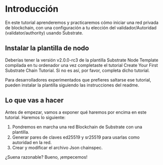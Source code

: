 # Introducción

En este tutorial aprenderemos y practicaremos cómo iniciar una red privada de blockchain, con una configuración a tu elección del validador/Autoridad (validator/authority) usando Substrate.

## Instalar la plantilla de nodo

Deberías tener la versión v2.0.0-rc3 de la plantilla Substrate Node Template compilada en tu ordenador una vez completaste el tutorial Create Your First Substrate Chain Tutorial. Si no es así, por favor, completa dicho tutorial.

Para desarrolladores experimentados que prefieres saltarse ese tutorial, pueden instalar la plantilla siguiendo las instrucciones del readme.

## Lo que vas a hacer

Antes de empezar, vamos a exponer qué haremos por encima en este tutorial. Haremos lo siguiente:

1. Pondremos en marcha una red Blockchain de Substrate con una plantilla.
2. Generar pares de claves ed25519 y sr25519 para usarlas como autoridad en la red.
3. Crear y modificar el archivo Json chainspec.

¿Suena razonable? Bueno, ¡empecemos!